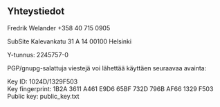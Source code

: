 ## Yhteystiedot

Fredrik Welander
+358 40 715 0905



SubSite
Kalevankatu 31 A 14
00100 Helsinki

Y-tunnus: 2245757-0

PGP/gnupg-salattuja viestejä voi lähettää käyttäen seuraavaa avainta:

Key ID:  1024D/1329F503  
Key fingerprint: 1B2A 3611 A461 E9D6 65BF  732D 796B AF66 1329 F503  
Public key: public_key.txt
